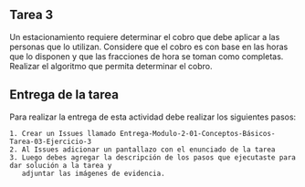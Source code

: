 ## Tarea 3

 Un estacionamiento requiere determinar el cobro que debe aplicar a las personas que lo utilizan. Considere que el cobro es con base en las horas que lo disponen y que 
 las fracciones de hora se toman como completas. Realizar el algoritmo que permita determinar el cobro.

## Entrega de la tarea

Para realizar la entrega de esta actividad debe realizar los siguientes pasos:

    1. Crear un Issues llamado Entrega-Modulo-2-01-Conceptos-Básicos-Tarea-03-Ejercicio-3
    2. Al Issues adicionar un pantallazo con el enunciado de la tarea
    3. Luego debes agregar la descripción de los pasos que ejecutaste para dar solución a la tarea y 
       adjuntar las imágenes de evidencia.  
